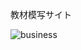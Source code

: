教材模写サイト

![business](https://user-images.githubusercontent.com/81339797/148278739-e61666b4-cb0f-478d-8057-429942664439.png)

